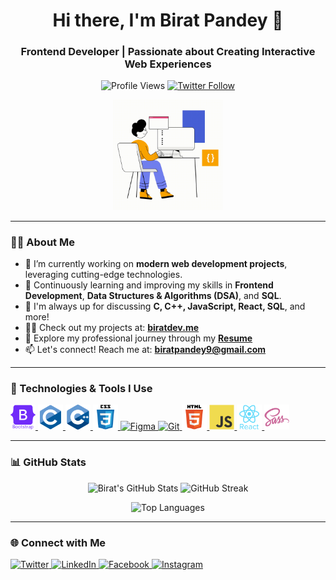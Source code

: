 <h1 align="center">Hi there, I'm Birat Pandey 👋</h1>
<h3 align="center">Frontend Developer | Passionate about Creating Interactive Web Experiences</h3>

<p align="center">
  <img src="https://komarev.com/ghpvc/?username=codewithbirat1&label=Profile%20views&color=0e75b6&style=flat" alt="Profile Views" />
  <a href="https://twitter.com/biratpandey9" target="_blank">
    <img src="https://img.shields.io/twitter/follow/biratpandey9?logo=twitter&style=for-the-badge" alt="Twitter Follow" />
  </a>
</p>

<p align="center">
  <img src="https://github.com/codewithbirat1/codewithbirat1/blob/main/Developer%20Working%20On%20Project.gif" alt="Developer at Work" width="35%" />
</p>

---

### 👨‍💻 About Me

- 🔭 I’m currently working on **modern web development projects**, leveraging cutting-edge technologies.
- 🌱 Continuously learning and improving my skills in **Frontend Development**, **Data Structures & Algorithms (DSA)**, and **SQL**.
- 💬 I'm always up for discussing **C, C++, JavaScript, React, SQL**, and more!
- 👨‍💻 Check out my projects at: [**biratdev.me**](https://biratdev.me)
- 📄 Explore my professional journey through my [**Resume**](https://biratdev.me/resume)
- 📫 Let's connect! Reach me at: **biratpandey9@gmail.com**

---

### 🚀 Technologies & Tools I Use

<p align="left">
  <a href="https://getbootstrap.com" target="_blank" rel="noreferrer"> 
    <img src="https://raw.githubusercontent.com/devicons/devicon/master/icons/bootstrap/bootstrap-plain-wordmark.svg" alt="Bootstrap" width="40" height="40"/> 
  </a>
  <a href="https://www.cprogramming.com/" target="_blank" rel="noreferrer"> 
    <img src="https://raw.githubusercontent.com/devicons/devicon/master/icons/c/c-original.svg" alt="C" width="40" height="40"/> 
  </a>
  <a href="https://www.w3schools.com/cpp/" target="_blank" rel="noreferrer"> 
    <img src="https://raw.githubusercontent.com/devicons/devicon/master/icons/cplusplus/cplusplus-original.svg" alt="C++" width="40" height="40"/> 
  </a>
  <a href="https://www.w3schools.com/css/" target="_blank" rel="noreferrer"> 
    <img src="https://raw.githubusercontent.com/devicons/devicon/master/icons/css3/css3-original-wordmark.svg" alt="CSS3" width="40" height="40"/> 
  </a> 
  <a href="https://figma.com/" target="_blank" rel="noreferrer">
    <img src="https://www.vectorlogo.zone/logos/figma/figma-icon.svg" alt="Figma" width="40" height="40" />
  </a>
  <a href="https://git-scm.com/" target="_blank" rel="noreferrer">
    <img src="https://www.vectorlogo.zone/logos/git-scm/git-scm-icon.svg" alt="Git" width="40" height="40" />
  </a>
  <a href="https://www.w3.org/html/" target="_blank" rel="noreferrer">
    <img src="https://raw.githubusercontent.com/devicons/devicon/master/icons/html5/html5-original-wordmark.svg" alt="HTML5" width="40" height="40" />
  </a>
  <a href="https://developer.mozilla.org/en-US/docs/Web/JavaScript" target="_blank" rel="noreferrer">
    <img src="https://raw.githubusercontent.com/devicons/devicon/master/icons/javascript/javascript-original.svg" alt="JavaScript" width="40" height="40" />
  </a>
  <a href="https://reactjs.org/" target="_blank" rel="noreferrer">
    <img src="https://raw.githubusercontent.com/devicons/devicon/master/icons/react/react-original-wordmark.svg" alt="React" width="40" height="40" />
  </a>
  <a href="https://sass-lang.com" target="_blank" rel="noreferrer">
    <img src="https://raw.githubusercontent.com/devicons/devicon/master/icons/sass/sass-original.svg" alt="Sass" width="40" height="40" />
  </a>
</p>

---

### 📊 GitHub Stats

<p align="center">
  <img src="https://github-readme-stats.vercel.app/api?username=codewithbirat1&show_icons=true&locale=en&theme=radical" alt="Birat's GitHub Stats" height="180"/>
  <img src="https://github-readme-streak-stats.herokuapp.com/?user=codewithbirat1&theme=radical" alt="GitHub Streak" height="180"/>
</p>

<p align="center">
  <img src="https://github-readme-stats.vercel.app/api/top-langs?username=codewithbirat1&show_icons=true&locale=en&layout=compact&theme=radical" alt="Top Languages" height="180" />
</p>

---

### 🌐 Connect with Me

<p align="left">
  <a href="https://twitter.com/biratpandey9" target="_blank">
    <img src="https://raw.githubusercontent.com/rahuldkjain/github-profile-readme-generator/master/src/images/icons/Social/twitter.svg" alt="Twitter" height="30" width="40" />
  </a>
  <a href="https://linkedin.com/in/biratpandey" target="_blank">
    <img src="https://raw.githubusercontent.com/rahuldkjain/github-profile-readme-generator/master/src/images/icons/Social/linked-in-alt.svg" alt="LinkedIn" height="30" width="40" />
  </a>
  <a href="https://fb.com/birat.pandey.7169" target="_blank">
    <img src="https://raw.githubusercontent.com/rahuldkjain/github-profile-readme-generator/master/src/images/icons/Social/facebook.svg" alt="Facebook" height="30" width="40" />
  </a>
  <a href="https://instagram.com/biratpandey10" target="_blank">
    <img src="https://raw.githubusercontent.com/rahuldkjain/github-profile-readme-generator/master/src/images/icons/Social/instagram.svg" alt="Instagram" height="30" width="40" />
  </a>
</p>
